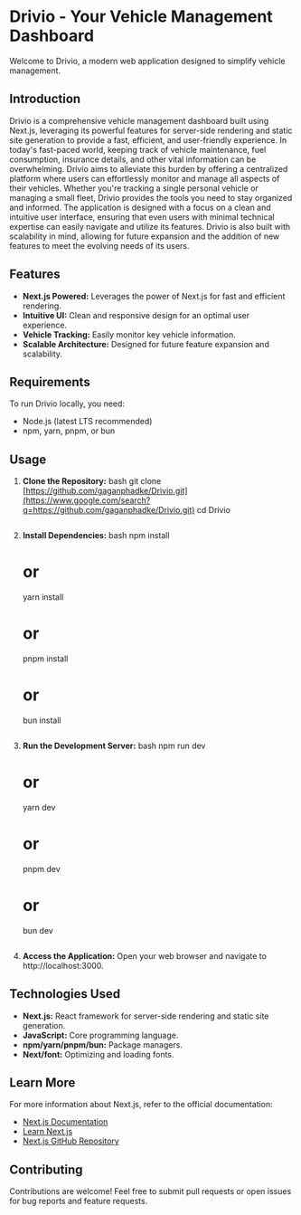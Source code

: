 # Drivio - Your Vehicle Management Dashboard

Welcome to Drivio, a modern web application designed to simplify vehicle management.

## Introduction

Drivio is a comprehensive vehicle management dashboard built using Next.js, leveraging its powerful features for server-side rendering and static site generation to provide a fast, efficient, and user-friendly experience. In today's fast-paced world, keeping track of vehicle maintenance, fuel consumption, insurance details, and other vital information can be overwhelming. Drivio aims to alleviate this burden by offering a centralized platform where users can effortlessly monitor and manage all aspects of their vehicles. Whether you're tracking a single personal vehicle or managing a small fleet, Drivio provides the tools you need to stay organized and informed. The application is designed with a focus on a clean and intuitive user interface, ensuring that even users with minimal technical expertise can easily navigate and utilize its features. Drivio is also built with scalability in mind, allowing for future expansion and the addition of new features to meet the evolving needs of its users.

## Features

* **Next.js Powered:** Leverages the power of Next.js for fast and efficient rendering.
* **Intuitive UI:** Clean and responsive design for an optimal user experience.
* **Vehicle Tracking:** Easily monitor key vehicle information.
* **Scalable Architecture:** Designed for future feature expansion and scalability.

## Requirements

To run Drivio locally, you need:

* Node.js (latest LTS recommended)
* npm, yarn, pnpm, or bun

## Usage

1.  **Clone the Repository:**
    bash
    git clone [https://github.com/gaganphadke/Drivio.git](https://www.google.com/search?q=https://github.com/gaganphadke/Drivio.git)
    cd Drivio
    ```
2.  **Install Dependencies:**
    bash
    npm install
    # or
    yarn install
    # or
    pnpm install
    # or
    bun install
    ```
3.  **Run the Development Server:**
    bash
    npm run dev
    # or
    yarn dev
    # or
    pnpm dev
    # or
    bun dev
    ```
4.  **Access the Application:**
    Open your web browser and navigate to http://localhost:3000.

## Technologies Used

* **Next.js:** React framework for server-side rendering and static site generation.
* **JavaScript:** Core programming language.
* **npm/yarn/pnpm/bun:** Package managers.
* **Next/font:** Optimizing and loading fonts.

## Learn More

For more information about Next.js, refer to the official documentation:

* [Next.js Documentation](https://nextjs.org/docs)
* [Learn Next.js](https://nextjs.org/learn)
* [Next.js GitHub Repository](https://github.com/vercel/next.js/)


## Contributing

Contributions are welcome! Feel free to submit pull requests or open issues for bug reports and feature requests.
